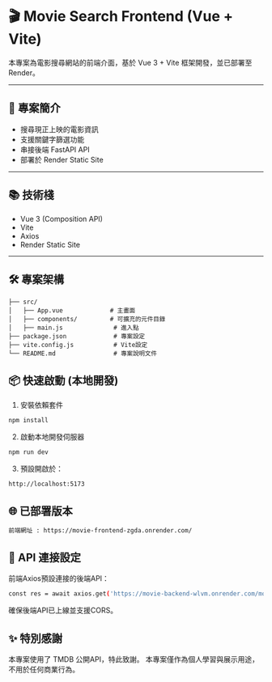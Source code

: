 # 🎬 Movie Search Frontend (Vue + Vite)

本專案為電影搜尋網站的前端介面，基於 Vue 3 + Vite 框架開發，並已部署至 Render。

---

## 🚀 專案簡介

- 搜尋現正上映的電影資訊
- 支援關鍵字篩選功能
- 串接後端 FastAPI API
- 部署於 Render Static Site

---

## 📚 技術棧

- Vue 3 (Composition API)
- Vite
- Axios
- Render Static Site

---

## 🛠 專案架構

```plaintext
├── src/
│   ├── App.vue             # 主畫面
│   ├── components/         # 可擴充的元件目錄
│   ├── main.js              # 進入點
├── package.json             # 專案設定
├── vite.config.js           # Vite設定
└── README.md                # 專案說明文件
```
## 📦 快速啟動 (本地開發)
1. 安裝依賴套件
```bash
npm install
```

2. 啟動本地開發伺服器
```bash
npm run dev
```

3. 預設開啟於：
```bash
http://localhost:5173
```

## 🌐 已部署版本
```bash
前端網址 : https://movie-frontend-zgda.onrender.com/
```

## 🔗 API 連接設定
前端Axios預設連接的後端API：
```bash
const res = await axios.get('https://movie-backend-wlvm.onrender.com/movies')
```
確保後端API已上線並支援CORS。

## ✨ 特別感謝
本專案使用了 TMDB 公開API，特此致謝。
本專案僅作為個人學習與展示用途，不用於任何商業行為。
